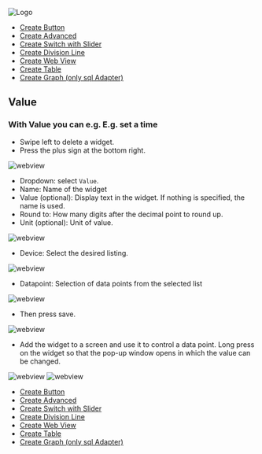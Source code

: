 ![Logo](../../admin/hiob.png)

-   [Create Button](button.md)
-   [Create Advanced](advanced.md)
-   [Create Switch with Slider](switch_w_slider.md)
-   [Create Division Line](division.md)
-   [Create Web View](webview.md)
-   [Create Table](table.md)
-   [Create Graph (only sql Adapter)](graph.md)

## Value

### With Value you can e.g. E.g. set a time

- Swipe left to delete a widget.
- Press the plus sign at the bottom right.

![webview](img/../../de/img/app_create_button_done.png)

- Dropdown: select `Value`.
- Name: Name of the widget
- Value (optional): Display text in the widget. If nothing is specified, the name is used.
- Round to: How many digits after the decimal point to round up.
- Unit (optional): Unit of value.

![webview](img/../../de/img/app_create_value.png)

- Device: Select the desired listing.

![webview](img/../../de/img/app_create_button_device.png)

- Datapoint: Selection of data points from the selected list

![webview](img/../../de/img/app_create_button_dp.png)

- Then press save.

![webview](img/../../de/img/app_create_value_done.png)

- Add the widget to a screen and use it to control a data point. Long press on the widget so that the pop-up window opens in which the value can be changed.

![webview](img/../../de/img/app_create_value_done.png)
![webview](img/../../de/img/app_create_value_done.png)

-   [Create Button](button.md)
-   [Create Advanced](advanced.md)
-   [Create Switch with Slider](switch_w_slider.md)
-   [Create Division Line](division.md)
-   [Create Web View](webview.md)
-   [Create Table](table.md)
-   [Create Graph (only sql Adapter)](graph.md)